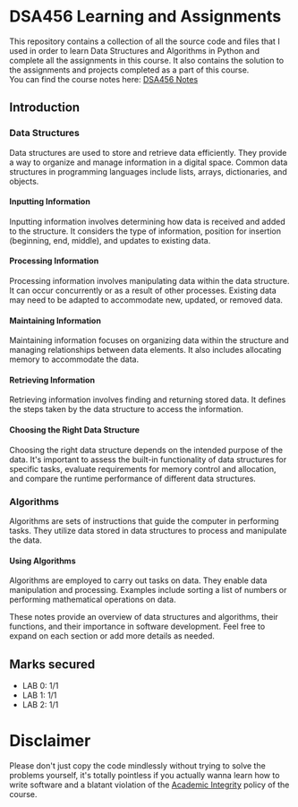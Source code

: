 # DSA456 Learning and Assignments
This repository contains a collection of all the source code and files that I used in order to learn Data Structures and Algorithms in Python and complete all the assignments in this course. It also contains the solution to the assignments and projects completed as a part of this course.</br>
You can find the course notes here: [DSA456 Notes](https://seneca-ictoer.github.io/data-structures-and-algorithms/)

## Introduction
### Data Structures

Data structures are used to store and retrieve data efficiently. They provide a way to organize and manage information in a digital space. Common data structures in programming languages include lists, arrays, dictionaries, and objects.

#### Inputting Information

Inputting information involves determining how data is received and added to the structure. It considers the type of information, position for insertion (beginning, end, middle), and updates to existing data.

#### Processing Information

Processing information involves manipulating data within the data structure. It can occur concurrently or as a result of other processes. Existing data may need to be adapted to accommodate new, updated, or removed data.

#### Maintaining Information

Maintaining information focuses on organizing data within the structure and managing relationships between data elements. It also includes allocating memory to accommodate the data.

#### Retrieving Information

Retrieving information involves finding and returning stored data. It defines the steps taken by the data structure to access the information.

#### Choosing the Right Data Structure

Choosing the right data structure depends on the intended purpose of the data. It's important to assess the built-in functionality of data structures for specific tasks, evaluate requirements for memory control and allocation, and compare the runtime performance of different data structures.

### Algorithms

Algorithms are sets of instructions that guide the computer in performing tasks. They utilize data stored in data structures to process and manipulate the data.

#### Using Algorithms

Algorithms are employed to carry out tasks on data. They enable data manipulation and processing. Examples include sorting a list of numbers or performing mathematical operations on data.

These notes provide an overview of data structures and algorithms, their functions, and their importance in software development. Feel free to expand on each section or add more details as needed.

## Marks secured
- LAB 0: 1/1
- LAB 1: 1/1
- LAB 2: 1/1

# Disclaimer
Please don't just copy the code mindlessly without trying to solve the problems yourself, it's totally pointless if you actually wanna learn how to write software and a blatant violation of the [Academic Integrity](https://www.senecacollege.ca/about/policies/academic-integrity-policy.html) policy of the course.
